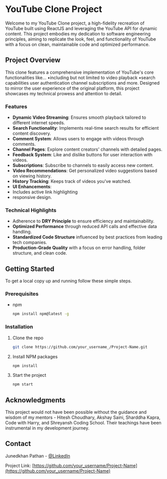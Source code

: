 # YouTube Clone Project

Welcome to my YouTube Clone project, a high-fidelity recreation of YouTube built using ReactJS and leveraging the YouTube API for dynamic content. This project embodies my dedication to software engineering principles, aiming to replicate the look, feel, and functionality of YouTube with a focus on clean, maintainable code and optimized performance.

## Project Overview

This clone features a comprehensive implementation of YouTube's core functionalities like...
•including but not limited to video playback
•search capabilities
user authentication
channel subscriptions
and more. Designed to mirror the user experience of the original platform, this project showcases my technical prowess and attention to detail.

### Features

- **Dynamic Video Streaming**: Ensures smooth playback tailored to different internet speeds.
- **Search Functionality**: Implements real-time search results for efficient content discovery.
- **Comment System**: Allows users to engage with videos through comments.
- **Channel Pages**: Explore content creators' channels with detailed pages.
- **Feedback System**: Like and dislike buttons for user interaction with videos.
- **Subscriptions**: Subscribe to channels to easily access new content.
- **Video Recommendations**: Get personalized video suggestions based on viewing history.
- **History Tracking**: Keeps track of videos you've watched.
- **UI Enhancements**:
- Includes active link highlighting
- responsive design.

### Technical Highlights

- Adherence to **DRY Principle** to ensure efficiency and maintainability.
- **Optimized Performance** through reduced API calls and effective data handling.
- **Standardized Code Structure** influenced by best practices from leading tech companies.
- **Production-Grade Quality** with a focus on error handling, folder structure, and clean code.

## Getting Started

To get a local copy up and running follow these simple steps.

### Prerequisites

- npm
  ```sh
  npm install npm@latest -g
  ```

### Installation

1. Clone the repo
   ```sh
   git clone https://github.com/your_username_/Project-Name.git
   ```
2. Install NPM packages
   ```sh
   npm install
   ```
3. Start the project
   ```sh
   npm start
   ```

## Acknowledgments

This project would not have been possible without the guidance and wisdom of my mentors - Hitesh Choudhary, Akshay Saini, Sharddha Kapra, Code with Harry, and Shreyansh Coding School. Their teachings have been instrumental in my development journey.

## Contact

Junedkhan Pathan - [@LinkedIn](https://www.linkedin.com/in/junedkhan-pathan832331)

Project Link: [https://github.com/your_username/Project-Name](https://github.com/your_username/Project-Name)
